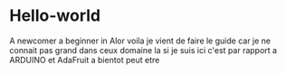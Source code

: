 # Hello-world
A newcomer a beginner in 
Alor voila je vient de faire le guide car je ne connait pas grand dans ceux domaine la 
si je suis ici c'est par rapport  a ARDUINO  et  AdaFruit 
a bientot peut etre 
